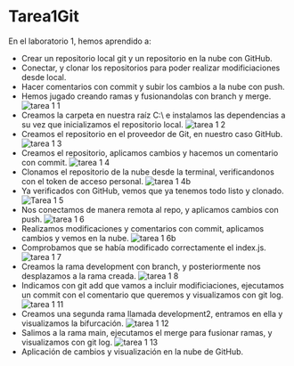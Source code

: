 # Tarea1Git
En el laboratorio 1, hemos aprendido a:
  - Crear un repositorio local git y un repositorio en la nube con GitHub.
  - Conectar, y clonar los repositorios para poder realizar modificiaciones desde local.
  - Hacer comentarios con commit y subir los cambios a la nube con push.
  - Hemos jugado creando ramas y fusionandolas con branch y merge.
![tarea 1 1](https://github.com/JoseManuel2611/Tarea1Git/assets/143111909/d6832fab-ae36-4466-a58a-47d4024b6f32)
- Creamos la carpeta en nuestra raíz C:\ e instalamos las dependencias a su vez que inicializamos el repositorio local.
![tarea 1 2](https://github.com/JoseManuel2611/Tarea1Git/assets/143111909/841003ab-3cde-4afa-80fb-91d83898bde6)
- Creamos el repositorio en el proveedor de Git, en nuestro caso GitHub.
![tarea 1 3](https://github.com/JoseManuel2611/Tarea1Git/assets/143111909/2bb6b4e3-d06c-4ca5-98f7-d3fffbc79b3c)
- Creamos el repositorio, aplicamos cambios y hacemos un comentario con commit.
![tarea 1 4](https://github.com/JoseManuel2611/Tarea1Git/assets/143111909/ea60a0c1-6fc2-4066-bec4-7d19cef83237)
- Clonamos el repositorio de la nube desde la terminal, verificandonos con el token de acceso personal.
![tarea 1 4b](https://github.com/JoseManuel2611/Tarea1Git/assets/143111909/4bf95ada-d99b-425c-baf7-e546624d4037)
- Ya verificados con GitHub, vemos que ya tenemos todo listo y clonado.
![Tarea 1 5](https://github.com/JoseManuel2611/Tarea1Git/assets/143111909/75dc6c78-48ad-4ea9-8f66-d6ee5ef22c6e)
- Nos conectamos de manera remota al repo, y aplicamos cambios con push.
![tarea 1 6](https://github.com/JoseManuel2611/Tarea1Git/assets/143111909/99ad42f9-eccf-4abc-8dd9-93ed49662992)
- Realizamos modificaciones y comentarios con commit, aplicamos cambios y vemos en la nube.
![tarea 1 6b](https://github.com/JoseManuel2611/Tarea1Git/assets/143111909/8590e836-ea89-4028-907e-9f6afdc34b4e)
- Comprobamos que se había modificado correctamente el index.js.
![tarea 1 7](https://github.com/JoseManuel2611/Tarea1Git/assets/143111909/c67a932c-063c-47ba-8107-9a70f4862cdf)
- Creamos la rama development con branch, y posteriormente nos desplazamos a la rama creada.
![tarea 1 8](https://github.com/JoseManuel2611/Tarea1Git/assets/143111909/4c11a160-7918-4100-935d-afe551eeaed3)
- Indicamos con git add que vamos a incluir modificiaciones, ejecutamos un commit con el comentario que queremos y visualizamos con git log.
![tarea 1 11](https://github.com/JoseManuel2611/Tarea1Git/assets/143111909/33fad370-91cc-45e6-8c83-24460fadc4dc)
- Creamos una segunda rama llamada development2, entramos en ella y visualizamos la bifurcación.
![tarea 1 12](https://github.com/JoseManuel2611/Tarea1Git/assets/143111909/86433b51-7951-49cc-a1b3-33c3dc3ac81c)
- Salimos a la rama main, ejecutamos el merge para fusionar ramas, y visualizamos con git log.
![tarea 1 13](https://github.com/JoseManuel2611/Tarea1Git/assets/143111909/a0579944-4b64-401d-911c-5bd3b411ff78)
- Aplicación de cambios y visualización en la nube de GitHub.


